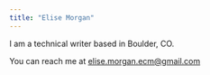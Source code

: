```yaml
---
title: "Elise Morgan"
---
```

I am a technical writer based in Boulder, CO. 

You can reach me at elise.morgan.ecm@gmail.com